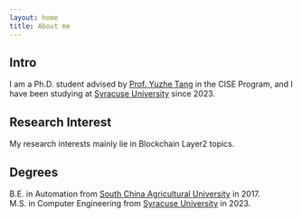 ```yaml
---
layout: home
title: About me
---
```


## Intro

I am a Ph.D. student advised by [Prof. Yuzhe Tang](https://tristartom.github.io/index.html) in the CISE Program, and I have been studying at [Syracuse University](https://www.syracuse.edu/) since 2023.

## Research Interest

My research interests mainly lie in Blockchain Layer2 topics.

## Degrees

B.E. in Automation from [South China Agricultural University](https://english.scau.edu.cn/) in 2017.  
M.S. in Computer Engineering from [Syracuse University](https://www.syracuse.edu/) in 2023.
